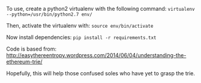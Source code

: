 To use, create a python2 virtualenv with the following command:
`virtualenv --python=/usr/bin/python2.7 env/`

Then, activate the virtualenv with:
`source env/bin/activate`

Now install dependencies:
`pip install -r requirements.txt`

Code is based from:
http://easythereentropy.wordpress.com/2014/06/04/understanding-the-ethereum-trie/

Hopefully, this will help those confused soles who have yet to grasp the trie.
